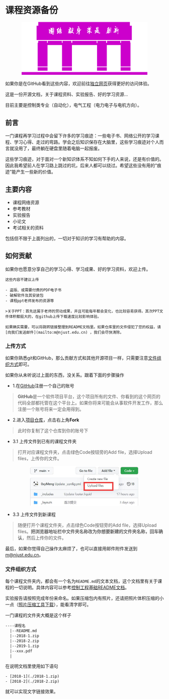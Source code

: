 # 课程资源备份

<center>
    <img src="./images/1.png" width = 400px>
</center>

如果你是在GitHub看到这些内容，欢迎前往[独立网页](https://课程.孝陵卫皇家理工大学.cn/)获得更好的访问体验。

这是一份开源文档，关于课程资料、实验报告、好的学习资源...

目前主要是控制类专业（自动化），电气工程（电力电子与电机方向）。

## 前言

一门课程再学习过程中会留下许多的学习痕迹：一些电子书、网络公开的学习课程、学习心得、走过的弯路。学会之后知识保存在大脑里，这些学习痕迹对个人而言就没用了，最终躺在硬盘里随着电脑一起报废。

这些学习痕迹，对于面对一个新知识体系不知如何下手的人来说，还是有价值的。因此我希望前人在学习路上跳过的坑，后来人都可以绕过。希望这些没有用的“痕迹”能产生一些新的价值。

## 主要内容

- 课程网络资源
- 参考教材
- 实验报告
- 小论文
- 考试相关的资料

包括但不限于上面列出的，一切对于知识的学习有帮助的内容。

## 如何贡献

如果你也愿意分享自己的学习心得、学习成果、好的学习资料，欢迎上传。

```warning
这些内容不建议上传

- 盗版、或需要付费的PDF电子书
- 破解软件及其安装包
- 课程ppt老师发布的资源等

>关于PPT：首先这属于老师的劳动成果，并且可能每年都会变化，也比较容易获得。其次PPT文件体积都挺大的，在github上传下载速度比较影响体验。

如果确实需要，可以将跳转链接整理到README文档里。如果仓库里的文件侵犯了您的权益，请[向我们发送邮件](mailto:m@njust.edu.cn) ，我们会尽快清除。
```

### 上传方式

如果你熟悉git和GitHub，那么贡献方式和其他开源项目一样，只需要注意[文件组织方式](#文件组织方式)即可。

如果你从未听说过上面的东西，没关系。跟着下面的步骤操作

- 1.在[GitHub](https://github.com)注册一个自己的账号
>**GitHub**是一个软件项目平台，这个项目所有的文件、你看到的这个网页的代码全部都托管在这个平台上。如果你将来可能会从事软件开发工作，那么注册一个账号将来一定会用得到。

- 2.进入[项目仓库](https://github.com/Control-and-Engineering/course-materials-backup)，点击右上角**Fork**
>此时你复制了这个仓库到你的账号下

- 3.1 上传文件到已有的课程文件夹
>打开对应课程文件夹，点击绿色Code按钮旁的Add file，选择Upload files，上传你的文件。

<center>
    <img src="./images/项目仓库.jpg" width=350>
</center>

- 3.3 上传文件到新课程
>随便打开个课程文件夹，点击绿色Code按钮旁的Add file，选择Upload files。**把浏览器地址栏中文件夹名称改为你想要新建的文件夹名称，回车确认**，然后上传你的文件。


最后，如果你觉得自己操作太麻烦了，也可以直接用邮件附件发送到[m@njust.edu.cn]()。


### 文件组织方式

每个课程文件夹内，都会有一个名为`README.md`的文本文档，这个文档里有关于课程的一切说明。具体内容可以参考[控制工程基础README文档](https://raw.githubusercontent.com/Control-and-Engineering/course-materials-backup/main/%E6%8E%A7%E5%88%B6%E5%B7%A5%E7%A8%8B%E5%9F%BA%E7%A1%80/README.md)。

实验报告请按照完成年份来命名。如果压缩包内有照片，还请把照片体积压缩的小一点（[照片压缩工具下载](https://github.com/meowtec/Imagine)），能看清字即可。


一门课程的文件夹大概是这个样子

```
----课程名
  |--README.md
  |--2018-1.zip
  |--2018-2.zip
  |--2019-1.zip
  |--xxx.pdf
  |
```

在说明文档里使用如下语句
```
- [2018-1](./2018-1.zip)
- [2018-2](./2018-2.zip)
```

就可以实现文字链接效果。




